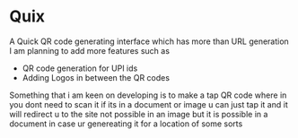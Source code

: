 # Quix

A Quick QR code generating interface which has more than URL generation 
I am planning to add more features such as 
  - QR code generation for UPI ids
  - Adding Logos in between the QR codes

Something that i am keen on developing is to make a tap QR code where in you dont need to scan it if its in a document or image u can just tap it and it will redirect u to the site 
not possible in an image but it is possible in a document in case ur genereating it for a location of some sorts 
